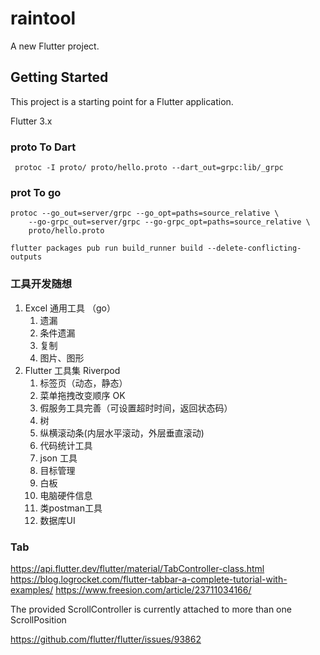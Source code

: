 # raintool

A new Flutter project.

## Getting Started

This project is a starting point for a Flutter application.

Flutter 3.x

### proto To Dart

```
 protoc -I proto/ proto/hello.proto --dart_out=grpc:lib/_grpc
```

### prot To go

```
protoc --go_out=server/grpc --go_opt=paths=source_relative \
    --go-grpc_out=server/grpc --go-grpc_opt=paths=source_relative \
    proto/hello.proto
```

```
flutter packages pub run build_runner build --delete-conflicting-outputs
```

### 工具开发随想

1. Excel 通用工具 （go）
   1. 遗漏
   1. 条件遗漏
   1. 复制
   1. 图片、图形
1. Flutter 工具集 Riverpod
   1. 标签页（动态，静态）
   1. 菜单拖拽改变顺序 OK
   1. 假服务工具完善（可设置超时时间，返回状态码）
   1. 树
   1. 纵横滚动条(内层水平滚动，外层垂直滚动) 
   1. 代码统计工具
   1. json 工具
   1. 目标管理
   1. 白板
   1. 电脑硬件信息
   1. 类postman工具
   1. 数据库UI
   

### Tab

https://api.flutter.dev/flutter/material/TabController-class.html
https://blog.logrocket.com/flutter-tabbar-a-complete-tutorial-with-examples/
https://www.freesion.com/article/23711034166/


The provided ScrollController is currently attached to more than one ScrollPosition

https://github.com/flutter/flutter/issues/93862
